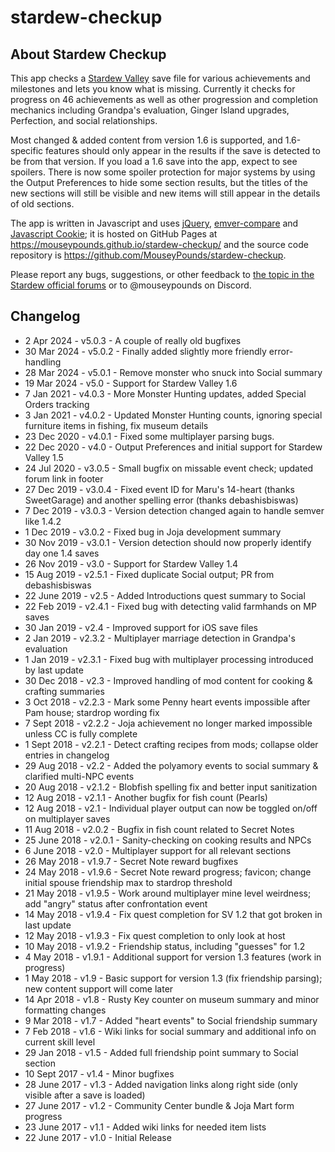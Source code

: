 # stardew-checkup

## About Stardew Checkup

This app checks a [Stardew Valley](https://stardewvalley.net/) save file for various achievements and milestones and lets you know what is missing. Currently it checks for progress on 46 achievements as well as other progression and completion mechanics including Grandpa's evaluation, Ginger Island upgrades, Perfection, and social relationships.

Most changed & added content from version 1.6 is supported, and 1.6-specific features should only appear in the results if the save is detected to be from that version. If you load a 1.6 save into the app, expect to see spoilers. There is now some spoiler protection for major systems by using the Output Preferences to hide some section results, but the titles of the new sections will still be visible and new items will still appear in the details of old sections.

The app is written in Javascript and uses [jQuery](https://jquery.com/), [emver-compare](https://github.com/substack/semver-compare) and [Javascript Cookie](https://github.com/js-cookie/js-cookie); it is hosted on GitHub Pages at https://mouseypounds.github.io/stardew-checkup/ and the source code repository is https://github.com/MouseyPounds/stardew-checkup.

Please report any bugs, suggestions, or other feedback to [the topic in the Stardew official forums](https://forums.stardewvalley.net/threads/web-apps-stardew-checkup-predictor-and-fair-helper.28393/) or to @mouseypounds on Discord.

## Changelog

*  2 Apr  2024 - v5.0.3 - A couple of really old bugfixes
* 30 Mar  2024 - v5.0.2 - Finally added slightly more friendly error-handling
* 28 Mar  2024 - v5.0.1 - Remove monster who snuck into Social summary
* 19 Mar  2024 - v5.0   - Support for Stardew Valley 1.6
*  7 Jan  2021 - v4.0.3 - More Monster Hunting updates, added Special Orders tracking
*  3 Jan  2021 - v4.0.2 - Updated Monster Hunting counts, ignoring special furniture items in fishing, fix museum details
* 23 Dec  2020 - v4.0.1 - Fixed some multiplayer parsing bugs.
* 22 Dec  2020 - v4.0   - Output Preferences and initial support for Stardew Valley 1.5
* 24 Jul  2020 - v3.0.5 - Small bugfix on missable event check; updated forum link in footer
* 27 Dec  2019 - v3.0.4 - Fixed event ID for Maru's 14-heart (thanks SweetGarage) and another spelling error (thanks debashisbiswas)
*  7 Dec  2019 - v3.0.3 - Version detection changed again to handle semver like 1.4.2
*  1 Dec  2019 - v3.0.2 - Fixed bug in Joja development summary
* 30 Nov  2019 - v3.0.1 - Version detection should now properly identify day one 1.4 saves
* 26 Nov  2019 - v3.0   - Support for Stardew Valley 1.4
* 15 Aug  2019 - v2.5.1 - Fixed duplicate Social output; PR from debashisbiswas
* 22 June 2019 - v2.5   - Added Introductions quest summary to Social
* 22 Feb  2019 - v2.4.1 - Fixed bug with detecting valid farmhands on MP saves
* 30 Jan  2019 - v2.4   - Improved support for iOS save files
*  2 Jan  2019 - v2.3.2 - Multiplayer marriage detection in Grandpa's evaluation
*  1 Jan  2019 - v2.3.1 - Fixed bug with multiplayer processing introduced by last update
* 30 Dec  2018 - v2.3   - Improved handling of mod content for cooking & crafting summaries
*  3 Oct  2018 - v2.2.3 - Mark some Penny heart events impossible after Pam house; stardrop wording fix
*  7 Sept 2018 - v2.2.2 - Joja achievement no longer marked impossible unless CC is fully complete
*  1 Sept 2018 - v2.2.1 - Detect crafting recipes from mods; collapse older entries in changelog
* 29 Aug  2018 - v2.2   - Added the polyamory events to social summary & clarified multi-NPC events
* 20 Aug  2018 - v2.1.2 - Blobfish spelling fix and better input sanitization
* 12 Aug  2018 - v2.1.1 - Another bugfix for fish count (Pearls)
* 12 Aug  2018 - v2.1   - Individual player output can now be toggled on/off on multiplayer saves
* 11 Aug  2018 - v2.0.2 - Bugfix in fish count related to Secret Notes
* 25 June 2018 - v2.0.1 - Sanity-checking on cooking results and NPCs
*  6 June 2018 - v2.0   - Multiplayer support for all relevant sections
* 26 May  2018 - v1.9.7 - Secret Note reward bugfixes
* 24 May  2018 - v1.9.6 - Secret Note reward progress; favicon; change initial spouse friendship max to stardrop threshold
* 21 May  2018 - v1.9.5 - Work around multiplayer mine level weirdness; add "angry" status after confrontation event
* 14 May  2018 - v1.9.4 - Fix quest completion for SV 1.2 that got broken in last update
* 12 May  2018 - v1.9.3 - Fix quest completion to only look at host
* 10 May  2018 - v1.9.2 - Friendship status, including "guesses" for 1.2
*  4 May  2018 - v1.9.1 - Additional support for version 1.3 features (work in progress)
*  1 May  2018 - v1.9 - Basic support for version 1.3 (fix friendship parsing); new content support will come later
* 14 Apr  2018 - v1.8 - Rusty Key counter on museum summary and minor formatting changes
*  9 Mar  2018 - v1.7 - Added "heart events" to Social friendship summary
*  7 Feb  2018 - v1.6 - Wiki links for social summary and additional info on current skill level
* 29 Jan  2018 - v1.5 - Added full friendship point summary to Social section
* 10 Sept 2017 - v1.4 - Minor bugfixes
* 28 June 2017 - v1.3 - Added navigation links along right side (only visible after a save is loaded)
* 27 June 2017 - v1.2 - Community Center bundle & Joja Mart form progress
* 23 June 2017 - v1.1 - Added wiki links for needed item lists
* 22 June 2017 - v1.0 - Initial Release